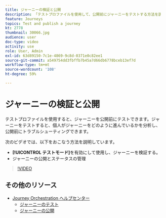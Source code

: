 ```yaml
---
title: ジャーニーの検証と公開
description: 「テストプロファイルを使用して、公開前にジャーニーをテストする方法を説明します。 "
feature: Journeys
topics: Test and publish a journey
kt: 2778
thumbnail: 30066.jpg
audience: user
doc-type: video
activity: use
role: User, Admin
exl-id: 63d89150-7c1e-4869-9c8d-0371e0c82ee1
source-git-commit: a549754dd3fbffb7b45a7d66db6778bceb13ef7d
workflow-type: tm+mt
source-wordcount: '108'
ht-degree: 59%

---
```


# ジャーニーの検証と公開

テストプロファイルを使用すると、ジャーニーを公開前にテストできます。ジャーニーをテストすると、個人がジャーニーをどのように進んでいるかを分析し、公開前にトラブルシューティングできます。

次のビデオでは、以下をおこなう方法を説明しています。

* **[!UICONTROL テストモード]**&#x200B;を有効にして使用し、ジャーニーを検証する。
* ジャーニーの公開とステータスの管理

>[!VIDEO](https://video.tv.adobe.com/v/30066?quality=12)

## その他のリソース

* [Journey Orchestration ヘルプセンター](https://experienceleague.adobe.com/docs/journeys/using/journey-orchestration-home.html?lang=ja)
   * [ジャーニーのテスト](https://experienceleague.adobe.com/docs/journeys/using/building-journeys/testing-the-journey.html)
   * [ジャーニーの公開](https://experienceleague.adobe.com/docs/journeys/using/building-journeys/publishing-the-journey.html)
